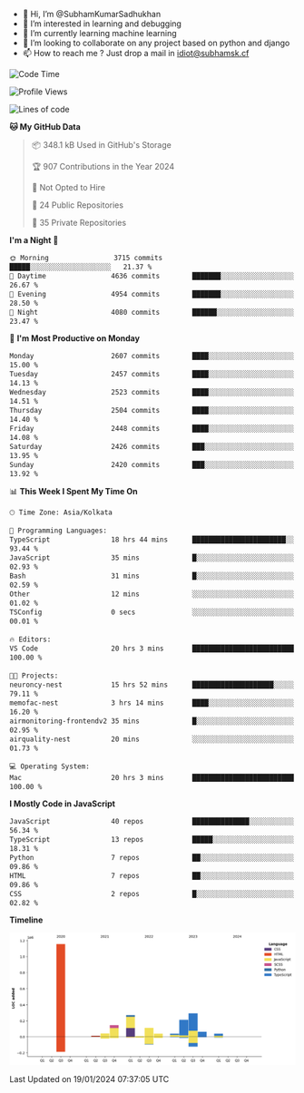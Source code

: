- 👋 Hi, I’m @SubhamKumarSadhukhan
- 👀 I’m interested in learning and debugging
- 🌱 I’m currently learning machine learning
- 💞️ I’m looking to collaborate on any project based on python and django
- 📫 How to reach me ?
      Just drop a mail in idiot@subhamsk.cf

<!---
SubhamKumarSadhukhan/SubhamKumarSadhukhan is a ✨ special ✨ repository because its `README.md` (this file) appears on your GitHub profile.
You can click the Preview link to take a look at your changes.
--->


<!--START_SECTION:waka-->
![Code Time](http://img.shields.io/badge/Code%20Time-1%2C900%20hrs%202%20mins-blue)

![Profile Views](http://img.shields.io/badge/Profile%20Views-1-blue)

![Lines of code](https://img.shields.io/badge/From%20Hello%20World%20I%27ve%20Written-2.4%20million%20lines%20of%20code-blue)

**🐱 My GitHub Data** 

> 📦 348.1 kB Used in GitHub's Storage 
 > 
> 🏆 907 Contributions in the Year 2024
 > 
> 🚫 Not Opted to Hire
 > 
> 📜 24 Public Repositories 
 > 
> 🔑 35 Private Repositories 
 > 
**I'm a Night 🦉** 

```text
🌞 Morning                3715 commits        █████░░░░░░░░░░░░░░░░░░░░   21.37 % 
🌆 Daytime                4636 commits        ███████░░░░░░░░░░░░░░░░░░   26.67 % 
🌃 Evening                4954 commits        ███████░░░░░░░░░░░░░░░░░░   28.50 % 
🌙 Night                  4080 commits        ██████░░░░░░░░░░░░░░░░░░░   23.47 % 
```
📅 **I'm Most Productive on Monday** 

```text
Monday                   2607 commits        ████░░░░░░░░░░░░░░░░░░░░░   15.00 % 
Tuesday                  2457 commits        ████░░░░░░░░░░░░░░░░░░░░░   14.13 % 
Wednesday                2523 commits        ████░░░░░░░░░░░░░░░░░░░░░   14.51 % 
Thursday                 2504 commits        ████░░░░░░░░░░░░░░░░░░░░░   14.40 % 
Friday                   2448 commits        ████░░░░░░░░░░░░░░░░░░░░░   14.08 % 
Saturday                 2426 commits        ███░░░░░░░░░░░░░░░░░░░░░░   13.95 % 
Sunday                   2420 commits        ███░░░░░░░░░░░░░░░░░░░░░░   13.92 % 
```


📊 **This Week I Spent My Time On** 

```text
🕑︎ Time Zone: Asia/Kolkata

💬 Programming Languages: 
TypeScript               18 hrs 44 mins      ███████████████████████░░   93.44 % 
JavaScript               35 mins             █░░░░░░░░░░░░░░░░░░░░░░░░   02.93 % 
Bash                     31 mins             █░░░░░░░░░░░░░░░░░░░░░░░░   02.59 % 
Other                    12 mins             ░░░░░░░░░░░░░░░░░░░░░░░░░   01.02 % 
TSConfig                 0 secs              ░░░░░░░░░░░░░░░░░░░░░░░░░   00.01 % 

🔥 Editors: 
VS Code                  20 hrs 3 mins       █████████████████████████   100.00 % 

🐱‍💻 Projects: 
neuroncy-nest            15 hrs 52 mins      ████████████████████░░░░░   79.11 % 
memofac-nest             3 hrs 14 mins       ████░░░░░░░░░░░░░░░░░░░░░   16.20 % 
airmonitoring-frontendv2 35 mins             █░░░░░░░░░░░░░░░░░░░░░░░░   02.95 % 
airquality-nest          20 mins             ░░░░░░░░░░░░░░░░░░░░░░░░░   01.73 % 

💻 Operating System: 
Mac                      20 hrs 3 mins       █████████████████████████   100.00 % 
```

**I Mostly Code in JavaScript** 

```text
JavaScript               40 repos            ██████████████░░░░░░░░░░░   56.34 % 
TypeScript               13 repos            █████░░░░░░░░░░░░░░░░░░░░   18.31 % 
Python                   7 repos             ██░░░░░░░░░░░░░░░░░░░░░░░   09.86 % 
HTML                     7 repos             ██░░░░░░░░░░░░░░░░░░░░░░░   09.86 % 
CSS                      2 repos             █░░░░░░░░░░░░░░░░░░░░░░░░   02.82 % 
```



**Timeline**

![Lines of Code chart](https://raw.githubusercontent.com/SubhamKumarSadhukhan/SubhamKumarSadhukhan/main/assets/bar_graph.png)


 Last Updated on 19/01/2024 07:37:05 UTC
<!--END_SECTION:waka-->
